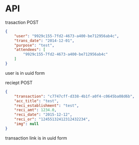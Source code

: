 # API

trasaction POST
```json
{
    "user": "9929c155-7fd2-4673-a400-be712956ab4c",
    "trans_date": "2014-12-01",
    "purpose": "test",
    "attendees": [
        "9929c155-7fd2-4673-a400-be712956ab4c"
    ]
}
```
user is in uuid form

reciept POST
```JSON
{
    "transaction": "c7747cff-d338-4b1f-a0f4-c0645ba08d6b",
    "acc_title": "test",
    "reci_establishment": "test",
    "reci_amt": 1234.0,
    "reci_date": "2015-12-12",
    "reci_or": "12455132412312432234",
    "img": null
}
```
transaction link is in uuid form